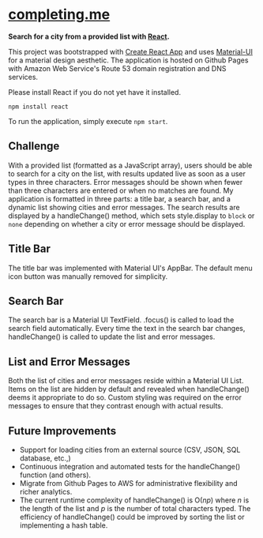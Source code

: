 # [completing.me](http://completing.me)

**Search for a city from a provided list with [React](https://facebook.github.io/react/).**

This project was bootstrapped with [Create React
App](https://github.com/facebookincubator/create-react-app) and uses
[Material-UI](https://material-ui.com) for a material design aesthetic. The application is hosted on
Github Pages with Amazon Web Service's Route 53 domain registration and DNS services.

Please install React if you do not yet have it installed.

`npm install react`

To run the application, simply execute `npm start`.

## Challenge

With a provided list (formatted as a JavaScript array), users should be able to search for a city on
the list, with results updated live as soon as a user types in three characters. Error messages should
be shown when fewer than three characters are entered or when no matches are found. My application is
formatted in three parts: a title bar, a search bar, and a dynamic list showing cities and error
messages. The search results are displayed by a handleChange() method, which sets style.display to
`block` or `none` depending on whether a city or error message should be displayed.

## Title Bar

The title bar was implemented with Material UI's AppBar. The default menu icon button was manually removed for simplicity.

## Search Bar

The search bar is a Material UI TextField. .focus() is called to load the search field automatically. Every time the text in the search bar changes, handleChange() is called to update the list and error messages.

## List and Error Messages

Both the list of cities and error messages reside within a Material UI List. Items on the list are hidden by default and revealed when handleChange() deems it appropriate to do so. Custom styling was required on the error messages to ensure that they contrast enough with actual results.

## Future Improvements

* Support for loading cities from an external source (CSV, JSON, SQL database, etc.,)
* Continuous integration and automated tests for the handleChange() function (and others).
* Migrate from Github Pages to AWS for administrative flexibility and richer analytics.
* The current runtime complexity of handleChange() is O(*np*) where *n* is the length of the list and *p* is the number of total characters typed. The efficiency of handleChange() could be improved by sorting the list or implementing a hash table.
